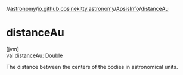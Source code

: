 //[astronomy](../../../index.md)/[io.github.cosinekitty.astronomy](../index.md)/[ApsisInfo](index.md)/[distanceAu](distance-au.md)

# distanceAu

[jvm]\
val [distanceAu](distance-au.md): [Double](https://kotlinlang.org/api/latest/jvm/stdlib/kotlin/-double/index.html)

The distance between the centers of the bodies in astronomical units.
